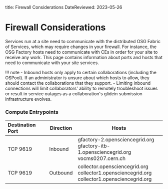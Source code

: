 title: Firewall Considerations
DateReviewed: 2023-05-26

Firewall Considerations
=======================

Services run at a site need to communicate with the distributed OSG Fabric of
Services, which may require changes in your firewall.
For instance, the OSG Factory hosts need to communicate with CEs in order for
your site to receive any work.
This page contains information about ports and hosts that need to communicate with your site services.

!!! note
    -   Inbound hosts only apply to certain collaborations (including the OSPool).
        If an administrator is unsure about which hosts to allow, they should
        contact the collaborations that they support.
    -   Limiting inbound connections will limit collaborators' ability to remotely
        troubleshoot issues or result in service outages as a collaboration's
        glidein submission infrastructure evolves.

### Compute Entrypoints

| **Destination Port** | **Direction** | **Hosts** |
|:---------------------|---------------|-----------|
| TCP 9619             | Inbound       | gfactory-2.opensciencegrid.org<br/>gfactory-itb-1.opensciencegrid.org<br/>vocms0207.cern.ch         |
| TCP 9619             | Outbound      | collector.opensciencegrid.org<br/>collector1.opensciencegrid.org<br/>collector1.opensciencegrid.org |


